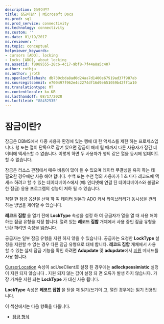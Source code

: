 ```yaml
---
description: 잠금이란?
title: 잠금이란? | Microsoft Docs
ms.prod: sql
ms.prod_service: connectivity
ms.technology: connectivity
ms.custom: ''
ms.date: 01/19/2017
ms.reviewer: ''
ms.topic: conceptual
helpviewer_keywords:
- cursors [ADO], locking
- locks [ADO], about locking
ms.assetid: f8989555-28c6-4c17-9bf8-7f44a8a5c407
author: rothja
ms.author: jroth
ms.openlocfilehash: db730cbda8ad0d24aa7d1400e67919ad37f987ab
ms.sourcegitcommit: e700497f962e4c2274df16d9e651059b42ff1a10
ms.translationtype: MT
ms.contentlocale: ko-KR
ms.lasthandoff: 08/17/2020
ms.locfileid: "88452535"
---
```

# <a name="what-is-a-lock"></a>잠금이란?
잠금은 DBMS에서 다중 사용자 환경에 있는 행에 대 한 액세스를 제한 하는 프로세스입니다. 행 또는 열이 단독으로 잠겨 있으면 잠금이 해제 될 때까지 다른 사용자가 잠긴 데이터에 액세스할 수 없습니다. 이렇게 하면 두 사용자가 행의 같은 열을 동시에 업데이트할 수 없습니다.  
  
 잠금은 리소스 관점에서 매우 비용이 많이 들 수 있으며 데이터 무결성을 유지 하는 데 필요한 경우에만 사용 해야 합니다. 수백 또는 수천 명의 사용자가 1 초 마다 레코드에 액세스 하려고 할 수 있는 데이터베이스에서 (예: 인터넷에 연결 된 데이터베이스와 불필요 한 잠금) 응용 프로그램의 성능이 저하 될 수 있습니다.  
  
 적절 한 잠금 옵션을 선택 하 여 데이터 원본과 ADO 커서 라이브러리가 동시성을 관리 하는 방법을 제어할 수 있습니다.  
  
 **레코드 집합** 을 열기 전에 **LockType** 속성을 설정 하 여 공급자가 열을 열 때 사용 해야 하는 잠금 유형을 지정 합니다. 열려 있는 **레코드 집합** 개체에서 사용 중인 잠금 유형을 반환 하려면 속성을 읽습니다.  
  
 공급자는 일부 잠금 유형을 지원 하지 않을 수 있습니다. 공급자는 요청한 **LockType** 설정을 지원할 수 없는 경우 다른 잠금 유형으로 대체 합니다. **레코드 집합** 개체에서 사용할 수 있는 실제 잠금 기능을 확인 하려면 **Adupdate** 및 **adupdate**에서 [지원](../../../ado/reference/ado-api/supports-method.md) 메서드를 사용 합니다.  
  
 [CursorLocation](../../../ado/reference/ado-api/cursorlocation-property-ado.md) 속성이 adUseClient로 설정 된 경우에는 **adlockpessimistic** 설정이 지원 되지 않습니다 **.** 지원 되지 않는 값이 설정 되 면 오류가 발생 하지 않습니다. 가장 가까운 지원 되는 **LockType** 가 대신 사용 됩니다.  
  
 **LockType** 속성은 **레코드 집합** 을 닫을 때 읽기/쓰기이 고, 열린 경우에는 읽기 전용입니다.  
  
 이 섹션에서는 다음 항목을 다룹니다.  
  
-   [잠금 형식](../../../ado/guide/data/types-of-locks.md)
